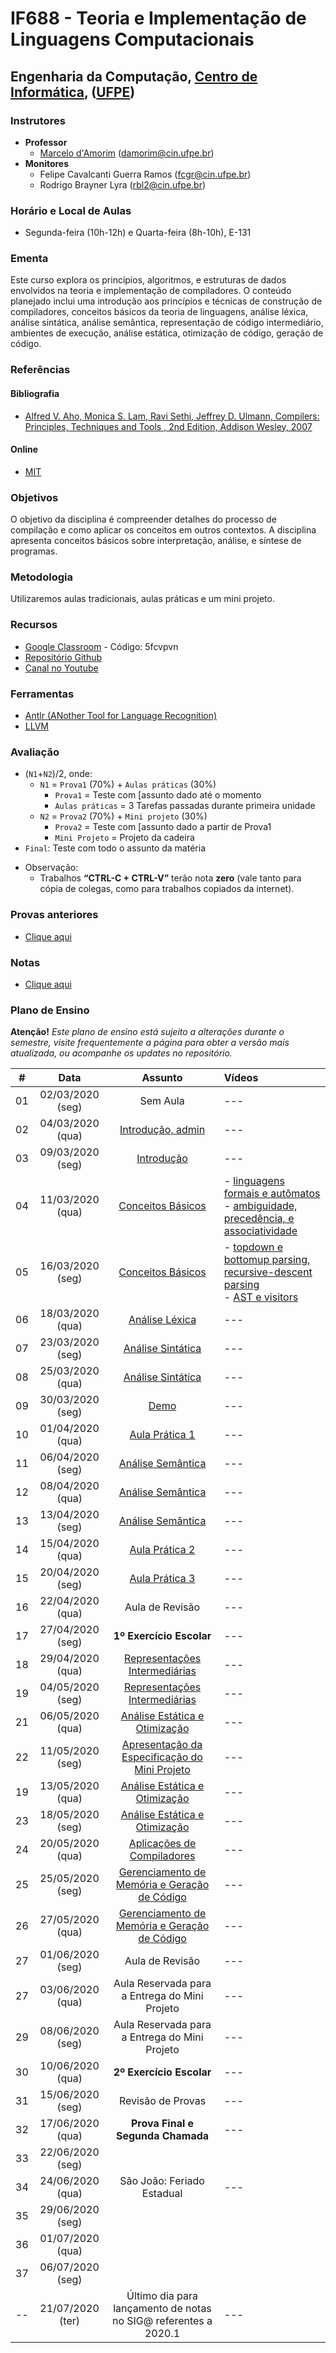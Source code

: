 # IF688 - Teoria e Implementação de Linguagens Computacionais

## Engenharia da Computação, [Centro de Informática](http://www.cin.ufpe.br), ([UFPE](http://www.ufpe.br))

### Instrutores

* **Professor** 
  * [Marcelo d'Amorim](http://cin.ufpe.br/~damorim/) (damorim@cin.ufpe.br)
* **Monitores** 
  * Felipe Cavalcanti Guerra Ramos (fcgr@cin.ufpe.br)
  * Rodrigo Brayner Lyra (rbl2@cin.ufpe.br)
  
### Horário e Local de Aulas
* Segunda-feira (10h-12h) e Quarta-feira (8h-10h), E-131	

### Ementa

Este curso explora os princípios, algoritmos, e estruturas de dados envolvidos na teoria e implementação de compiladores. 
O conteúdo planejado inclui uma introdução aos princípios e técnicas de construção de compiladores, conceitos básicos da teoria de linguagens, análise léxica, análise sintática, análise semântica, representação de código intermediário, ambientes de execução, análise estática, otimização de código, geração de código.

### Referências

#### Bibliografia
- [Alfred V. Aho, Monica S. Lam, Ravi Sethi, Jeffrey D. Ulmann, Compilers: Principles, Techniques and Tools , 2nd Edition, Addison Wesley, 2007](https://www.saraiva.com.br/compiladores-principios-tecnicas-e-ferramentas-1998960.html)
#### Online
- [MIT](https://ocw.mit.edu/courses/electrical-engineering-and-computer-science/6-035-computer-language-engineering-sma-5502-fall-2005/)

### Objetivos

O objetivo da disciplina é compreender detalhes do processo de compilação e como aplicar os conceitos em outros contextos.
A disciplina apresenta conceitos básicos sobre interpretação, análise, e síntese de programas. 

### Metodologia

Utilizaremos aulas tradicionais, aulas práticas e um mini projeto.

### Recursos

- [Google Classroom](https://classroom.google.com) - Código:  5fcvpvn
- [Repositório Github](https://github.com/damorim/compilers-cin)
- [Canal no Youtube](https://www.youtube.com/channel/UCgWmrlXTGDUpWV0RjlEum2w)

### Ferramentas
- [Antlr (ANother Tool for Language Recognition)](https://www.antlr.org/)
- [LLVM](https://llvm.org/)

### Avaliação
* (`N1`+`N2`)/2, onde:
  * `N1` = `Prova1` (70%) + `Aulas práticas` (30%)
    * `Prova1` = Teste com [assunto dado até o momento
    * `Aulas práticas` = 3 Tarefas passadas durante primeira unidade
  * `N2` = `Prova2` (70%) + `Mini projeto` (30%)
    * `Prova2` = Teste com [assunto dado a partir de Prova1 
    * `Mini Projeto` = Projeto da cadeira
* `Final`: Teste com todo o assunto da matéria

- Observação:
  - Trabalhos **“CTRL-C + CTRL-V”** terão nota **zero** (vale tanto para cópia de colegas, como para trabalhos copiados da internet).

### Provas anteriores
- [Clique aqui](https://github.com/damorim/compilers-cin/tree/master/provas)

### Notas
- [Clique aqui](https://docs.google.com/spreadsheets/d/1bBrZeFmS-fFnsUazjbqWenF_2S8vPdO3VOEtcmWQOMc)

### Plano de Ensino

**Atenção!** 
*Este plano de ensino está sujeito a alterações durante o semestre, visite frequentemente a página para obter a versão mais atualizada, ou acompanhe os updates no repositório.*

| # | Data | Assunto | Vídeos |
|:---:|:----:|:----------------------:|:----------------------|
| 01 | 02/03/2020 (seg) | Sem Aula | --- |
| 02 | 04/03/2020 (qua) | [Introdução, admin](/slides-aulas/intro.pptx) | --- |
| 03 | 09/03/2020 (seg) | [Introdução](/slides-aulas/intro.pptx) | --- |
| 04 | 11/03/2020 (qua) | [Conceitos Básicos](/slides-aulas/conceitos-basicos.pptx) | - [linguagens formais e autômatos](https://youtu.be/sAp6p1fCHCg)<br>- [ambiguidade, precedência, e associatividade](https://youtu.be/JZ_ZeZvO-gA) |
| 05 | 16/03/2020 (seg) | [Conceitos Básicos](/slides-aulas/conceitos-basicos.pptx) | - [topdown e bottomup parsing, recursive-descent parsing](https://youtu.be/T3HvXoWhdj8)<br>- [AST e visitors](https://www.youtube.com/watch?v=3PMzwvr441U) |
| 06 | 18/03/2020 (qua) | [Análise Léxica](/slides-aulas/analise-lexica.pptx) | --- |
| 07 | 23/03/2020 (seg) | [Análise Sintática](/slides-aulas/analise-sintatica.pptx)| --- |
| 08 | 25/03/2020 (qua) | [Análise Sintática](/slides-aulas/analise-sintatica.pptx) | --- |
| 09 | 30/03/2020 (seg) | [Demo](https://github.com/damorim/compilers-cin/tree/master/demos) | --- |
| 10 | 01/04/2020 (qua) | [Aula Prática 1](https://github.com/damorim/compilers-cin/tree/master/ap1) | --- |
| 11 | 06/04/2020 (seg) | [Análise Semântica](/slides-aulas/analise-semantica.pptx) | --- |
| 12 | 08/04/2020 (qua) | [Análise Semântica](/slides-aulas/analise-semantica.pptx) | --- |
| 13 | 13/04/2020 (seg) | [Análise Semântica](/slides-aulas/analise-semantica.pptx)  | --- |
| 14 | 15/04/2020 (qua) | [Aula Prática 2](https://github.com/damorim/compilers-cin/tree/master/ap2) | --- |
| 15 | 20/04/2020 (seg) | [Aula Prática 3](https://github.com/damorim/compilers-cin/tree/master/ap3) | --- |
| 16 | 22/04/2020 (qua) | Aula de Revisão | --- |
| 17 | 27/04/2020 (seg) | **1º Exercício Escolar** | --- |
| 18 | 29/04/2020 (qua) | [Representações Intermediárias](/slides-aulas/representacoes-intermediarias.pptx) | --- |
| 19 | 04/05/2020 (seg) | [Representações Intermediárias](/slides-aulas/representacoes-intermediarias.pptx) | --- |
| 21 | 06/05/2020 (qua) | [Análise Estática e Otimização]() | --- |
| 22 | 11/05/2020 (seg) | [Apresentação da Especificação do Mini Projeto](https://github.com/damorim/compilers-cin/tree/master/mini-projeto) | --- |
| 19 | 13/05/2020 (qua) | [Análise Estática e Otimização]() | --- |
| 23 | 18/05/2020 (seg) | [Análise Estática e Otimização]()| --- |
| 24 | 20/05/2020 (qua) | [Aplicações  de Compiladores]() | --- |
| 25 | 25/05/2020 (seg) | [Gerenciamento de Memória e Geração de Código](/slides-aulas/ambiente-exec-e-geracao-codigo.pptx) | --- |
| 26 | 27/05/2020 (qua) | [Gerenciamento de Memória e Geração de Código](/slides-aulas/ambiente-exec-e-geracao-codigo.pptx) | --- |
| 27 | 01/06/2020 (seg) | Aula de Revisão| --- |
| 27 | 03/06/2020 (qua) | Aula Reservada para a Entrega do Mini Projeto| --- |
| 29 | 08/06/2020 (seg) | Aula Reservada para a Entrega do Mini Projeto | --- |
| 30 | 10/06/2020 (qua) | **2º Exercício Escolar** | --- |
| 31 | 15/06/2020 (seg) | Revisão de Provas | --- |
| 32 | 17/06/2020 (qua) | **Prova Final e Segunda Chamada**  | --- |
| 33 | 22/06/2020 (seg) |
| 34 | 24/06/2020 (qua) | São João: Feriado Estadual | --- |
| 35 | 29/06/2020 (seg) |
| 36 | 01/07/2020 (qua) |
| 37 | 06/07/2020 (seg) |
| -- | 21/07/2020 (ter) | Último dia para lançamento de notas no SIG@ referentes a 2020.1| ---|


